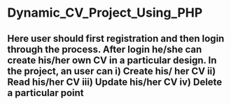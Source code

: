 # Dynamic_CV_Project_Using_PHP

<h2> 
Here user should first registration and then login through the process. After login he/she can create his/her own CV in a particular design. In the project, an user can 
               i) Create his/ her CV
               ii) Read his/her CV
               iii) Update his/her CV
               iv) Delete a particular point

</h2>
